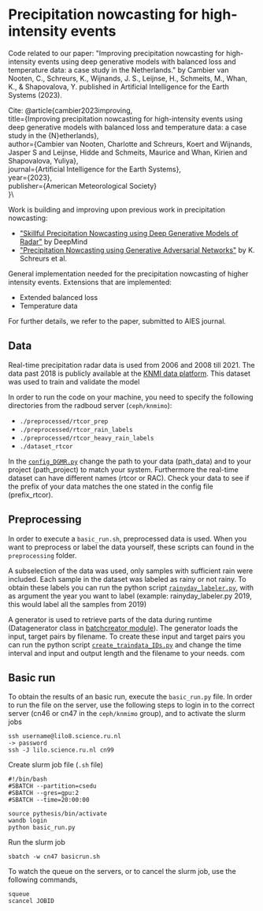 # Precipitation nowcasting for high-intensity events

Code related to our paper: "Improving precipitation nowcasting for high-intensity events using deep generative models with balanced loss and temperature data: a case study in the Netherlands." by Cambier van Nooten, C., Schreurs, K., Wijnands, J. S., Leijnse, H., Schmeits, M., Whan, K., & Shapovalova, Y. published in Artificial Intelligence for the Earth Systems (2023).

Cite:
@article{cambier2023improving,\
  title={Improving precipitation nowcasting for high-intensity events using deep generative models with balanced loss and temperature data: a case study in the {N}etherlands},\
  author={Cambier van Nooten, Charlotte and Schreurs, Koert and Wijnands, Jasper S and Leijnse, Hidde and Schmeits, Maurice and Whan, Kirien and Shapovalova, Yuliya},\
  journal={Artificial Intelligence for the Earth Systems},\
  year={2023},\
  publisher={American Meteorological Society}\
}\

Work is building and improving upon previous work in precipitation nowcasting:
- ["Skillful Precipitation Nowcasting using Deep Generative Models of Radar"](https://github.com/deepmind/deepmind-research/tree/master/nowcasting) by DeepMind
- ["Precipitation Nowcasting using Generative Adversarial Networks"](https://github.com/KoertS/precipitation-nowcasting-using-GANs) by K. Schreurs et al.

General implementation needed for the precipitation nowcasting of higher intensity events. Extensions that are implemented: 
- Extended balanced loss 
- Temperature data 

For further details, we refer to the paper, submitted to AIES journal. 

## Data 
Real-time precipitation radar data is used from 2006 and 2008 till 2021. The data past 2018 is publicly available at the [KNMI data platform](https://api.dataplatform.knmi.nl/open-data/v1/datasets/nl_rdr_data_rtcor_5m_tar/versions/1.0/files). This dataset was used to train and validate the model

In order to run the code on your machine, you need to specify the following directories from the radboud server (`ceph/knmimo`):
- `./preprocessed/rtcor_prep`
- `./preprocessed/rtcor_rain_labels`
- `./preprocessed/rtcor_heavy_rain_labels`
- `./dataset_rtcor`

In the [`config_DGMR.py`](https://github.com/charlottecvn/sprecipitation-nowcasting-GANs-RU/blob/main/config_GAN.py) change the path to your data (path_data) and to your project (path_project) to match your system. Furthermore the real-time dataset can have different names (rtcor or RAC). Check your data to see if the prefix of your data matches the one stated in the config file (prefix_rtcor).

## Preprocessing 
In order to execute a `basic_run.sh`, preprocessed data is used. When you want to preprocess or label the data yourself, these scripts can found in the `preprocessing` folder.

A subselection of the data was used, only samples with sufficient rain were included. Each sample in the dataset was labeled as rainy or not rainy.
To obtain these labels you can run the python script [`rainyday_labeler.py`](https://github.com/charlottecvn/precipitation-nowcasting-GANs-RU/blob/main/preprocessing/rainyday_labeler.py), with as argument the year you want to label (example: rainyday_labeler.py 2019, this would label all the samples from 2019)

A generator is used to retrieve parts of the data during runtime (Datagenerator class in [batchcreator module](https://github.com/charlottecvn/precipitation-nowcasting-GANs-RU/blob/main/batchcreator_GAN.py)). The generator loads the input, target pairs by filename. To create these input and target pairs you can run the python script [`create_traindata_IDs.py`](https://github./charlottecvn/precipitation-nowcasting-GANs-RU/blob/main/preprocessing/create_traindata_IDs.py) and change the time interval and input and output length and the filename to your needs.
com

## Basic run 
To obtain the results of an basic run, execute the `basic_run.py` file. In order to run the file on the server, use the following steps to login in to the correct server (cn46 or cn47 in the `ceph/knmimo` group), and to activate the slurm jobs 
```
ssh username@lilo8.science.ru.nl
-> password
ssh -J lilo.science.ru.nl cn99 
```
Create slurm job file (`.sh` file)
```
#!/bin/bash
#SBATCH --partition=csedu
#SBATCH --gres=gpu:2
#SBATCH --time=20:00:00

source pythesis/bin/activate
wandb login 
python basic_run.py
```
Run the slurm job 
```
sbatch -w cn47 basicrun.sh 
```
To watch the queue on the servers, or to cancel the slurm job, use the following commands,
```
squeue 
scancel JOBID
```
